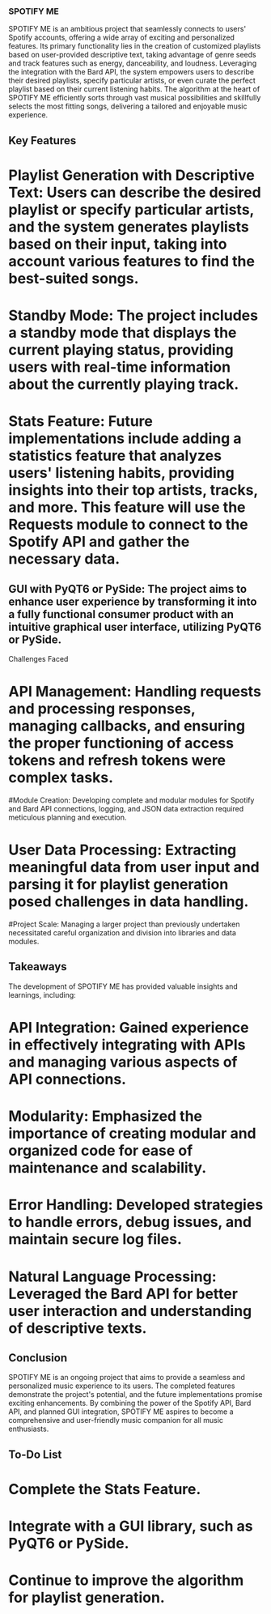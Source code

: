 ### SPOTIFY ME
SPOTIFY ME is an ambitious project that seamlessly connects to users' Spotify accounts, offering a wide array of exciting and personalized features. Its primary functionality lies in the creation of customized playlists based on user-provided descriptive text, taking advantage of genre seeds and track features such as energy, danceability, and loudness. Leveraging the integration with the Bard API, the system empowers users to describe their desired playlists, specify particular artists, or even curate the perfect playlist based on their current listening habits. The algorithm at the heart of SPOTIFY ME efficiently sorts through vast musical possibilities and skillfully selects the most fitting songs, delivering a tailored and enjoyable music experience.

## Key Features
# Playlist Generation with Descriptive Text: Users can describe the desired playlist or specify particular artists, and the system generates playlists based on their input, taking into account various features to find the best-suited songs.
# Standby Mode: The project includes a standby mode that displays the current playing status, providing users with real-time information about the currently playing track.
# Stats Feature: Future implementations include adding a statistics feature that analyzes users' listening habits, providing insights into their top artists, tracks, and more. This feature will use the Requests module to connect to the Spotify API and gather the necessary data.
## GUI with PyQT6 or PySide: The project aims to enhance user experience by transforming it into a fully functional consumer product with an intuitive graphical user interface, utilizing PyQT6 or PySide.
Challenges Faced
# API Management: Handling requests and processing responses, managing callbacks, and ensuring the proper functioning of access tokens and refresh tokens were complex tasks.
#Module Creation: Developing complete and modular modules for Spotify and Bard API connections, logging, and JSON data extraction required meticulous planning and execution.
# User Data Processing: Extracting meaningful data from user input and parsing it for playlist generation posed challenges in data handling.
#Project Scale: Managing a larger project than previously undertaken necessitated careful organization and division into libraries and data modules.

## Takeaways
The development of SPOTIFY ME has provided valuable insights and learnings, including:

# API Integration: Gained experience in effectively integrating with APIs and managing various aspects of API connections.
# Modularity: Emphasized the importance of creating modular and organized code for ease of maintenance and scalability.
# Error Handling: Developed strategies to handle errors, debug issues, and maintain secure log files.
# Natural Language Processing: Leveraged the Bard API for better user interaction and understanding of descriptive texts.

## Conclusion
SPOTIFY ME is an ongoing project that aims to provide a seamless and personalized music experience to its users. The completed features demonstrate the project's potential, and the future implementations promise exciting enhancements. By combining the power of the Spotify API, Bard API, and planned GUI integration, SPOTIFY ME aspires to become a comprehensive and user-friendly music companion for all music enthusiasts.

## To-Do List
# Complete the Stats Feature.
# Integrate with a GUI library, such as PyQT6 or PySide.
# Continue to improve the algorithm for playlist generation.
